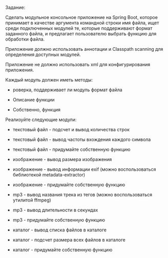 Задание:

Сделать модульное консольное приложение на Spring Boot, которое принимает в качестве аргумента командной строки имя файла, ищет среди подключенных модулей те, которые поддерживают формат заданного файла, и предлагает пользователю выбрать функцию для обработки файла.

Приложение должно использовать аннотации и Classpath scanning для определения доступных модулей.

Приложение не должно использовать xml для конфигурирования приложения.

Каждый модуль должен иметь методы:

- роверка, поддерживает ли модуль формат файла

- Описание функции

- Собственно, функция

Реализуйте следующие модули:

- текстовый файл - подсчет и вывод количества строк

- текстовый файл - вывод частоты вхождения каждого символа

- текстовый файл - придумайте собственную функцию

- изображение - вывод размера изображения

- изображение - вывод информации exif (можно воспользоваться библиотекой metadata-extractor)

- изображение - придумайте собственную функцию

- mp3 - вывод названия трека из тегов (можно воспользоваться утилитой ffmpeg)

- mp3 - вывод длительности в секундах

- mp3 - придумайте собственную функцию

- каталог - вывод списка файлов в каталоге

- каталог - подсчет размера всех файлов в каталоге

- каталог - придумайте собственную функцию
